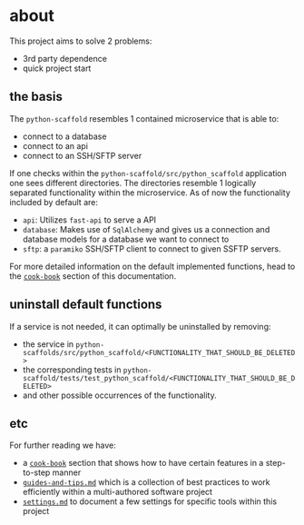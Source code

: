# about

This project aims to solve 2 problems:

- 3rd party dependence
- quick project start

## the basis

The `python-scaffold` resembles 1 contained microservice that is able to:

- connect to a database
- connect to an api
- connect to an SSH/SFTP server

If one checks within the `python-scaffold/src/python_scaffold` application one sees different directories.
The directories resemble 1 logically separated functionality within the microservice.
As of now the functionality included by default are:

- `api`: Utilizes `fast-api` to serve a API
- `database`: Makes use of `SqlAlchemy` and gives us a connection and database models for a database we want to connect to
- `sftp`: a `paramiko` SSH/SFTP client to connect to given SSFTP servers.

For more detailed information on the default implemented functions, head to the [`cook-book`](./cook-book/) section of this documentation.

## uninstall default functions

If a service is not needed, it can optimally be uninstalled by removing:

- the service in `python-scaffolds/src/python_scaffold/<FUNCTIONALITY_THAT_SHOULD_BE_DELETED>`
- the corresponding tests in `python-scaffold/tests/test_python_scaffold/<FUNCTIONALITY_THAT_SHOULD_BE_DELETED>`
- and other possible occurrences of the functionality.

## etc

For further reading we have:

- a [`cook-book`](./cook-book/) section that shows how to have certain features in a step-to-step manner
- [`guides-and-tips.md`](./guides-and-tips/) which is a collection of best practices to work efficiently within a multi-authored software project
- [`settings.md`](./settings/) to document a few settings for specific tools within this project
